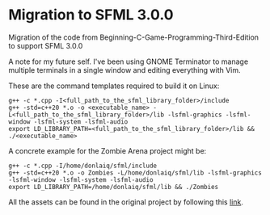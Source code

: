 # Migration to SFML 3.0.0
Migration of the code from Beginning-C-Game-Programming-Third-Edition to support SFML 3.0.0

A note for my future self. I've been using GNOME Terminator to manage multiple terminals in a single window and editing everything with Vim.

These are the command templates required to build it on Linux:

`g++ -c *.cpp -I<full_path_to_the_sfml_library_folder>/include`  
`g++ -std=c++20 *.o -o <executable_name> -L<full_path_to_the_sfml_library_folder>/lib -lsfml-graphics -lsfml-window -lsfml-system -lsfml-audio`  
`export LD_LIBRARY_PATH=<full_path_to_the_sfml_library_folder>/lib && ./<executable_name>`  

A concrete example for the Zombie Arena project might be:

`g++ -c *.cpp -I/home/donlaiq/sfml/include`  
`g++ -std=c++20 *.o -o Zombies -L/home/donlaiq/sfml/lib -lsfml-graphics -lsfml-window -lsfml-system -lsfml-audio`  
`export LD_LIBRARY_PATH=/home/donlaiq/sfml/lib && ./Zombies`  

All the assets can be found in the original project by following this [link](https://github.com/PacktPublishing/Beginning-C-Game-Programming-Third-Edition).
